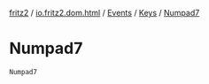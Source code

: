 [fritz2](../../../index.md) / [io.fritz2.dom.html](../../index.md) / [Events](../index.md) / [Keys](index.md) / [Numpad7](./-numpad7.md)

# Numpad7

`Numpad7`